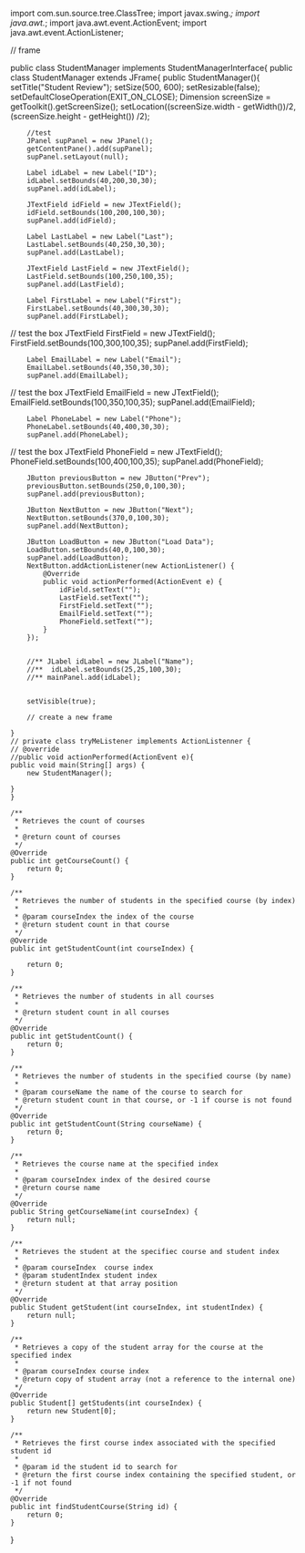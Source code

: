 
import com.sun.source.tree.ClassTree;
import javax.swing.*;
import java.awt.*;
import java.awt.event.ActionEvent;
import java.awt.event.ActionListener;


// frame

public class StudentManager implements StudentManagerInterface{
    public class StudentManager extends JFrame{
        public StudentManager(){
        setTitle("Student Review");
        setSize(500, 600);
        setResizable(false);
        setDefaultCloseOperation(EXIT_ON_CLOSE);
        Dimension screenSize = getToolkit().getScreenSize();
        setLocation((screenSize.width - getWidth())/2,(screenSize.height - getHeight()) /2);

        //test
        JPanel supPanel = new JPanel();
        getContentPane().add(supPanel);
        supPanel.setLayout(null);

        Label idLabel = new Label("ID");
        idLabel.setBounds(40,200,30,30);
        supPanel.add(idLabel);

        JTextField idField = new JTextField();
        idField.setBounds(100,200,100,30);
        supPanel.add(idField);

        Label LastLabel = new Label("Last");
        LastLabel.setBounds(40,250,30,30);
        supPanel.add(LastLabel);

        JTextField LastField = new JTextField();
        LastField.setBounds(100,250,100,35);
        supPanel.add(LastField);

        Label FirstLabel = new Label("First");
        FirstLabel.setBounds(40,300,30,30);
        supPanel.add(FirstLabel);
// test the box
        JTextField FirstField = new JTextField();
        FirstField.setBounds(100,300,100,35);
        supPanel.add(FirstField);

        Label EmailLabel = new Label("Email");
        EmailLabel.setBounds(40,350,30,30);
        supPanel.add(EmailLabel);
// test the box
        JTextField EmailField = new JTextField();
        EmailField.setBounds(100,350,100,35);
        supPanel.add(EmailField);

        Label PhoneLabel = new Label("Phone");
        PhoneLabel.setBounds(40,400,30,30);
        supPanel.add(PhoneLabel);
// test the box
        JTextField PhoneField = new JTextField();
        PhoneField.setBounds(100,400,100,35);
        supPanel.add(PhoneField);

        JButton previousButton = new JButton("Prev");
        previousButton.setBounds(250,0,100,30);
        supPanel.add(previousButton);

        JButton NextButton = new JButton("Next");
        NextButton.setBounds(370,0,100,30);
        supPanel.add(NextButton);

        JButton LoadButton = new JButton("Load Data");
        LoadButton.setBounds(40,0,100,30);
        supPanel.add(LoadButton);
        NextButton.addActionListener(new ActionListener() {
            @Override
            public void actionPerformed(ActionEvent e) {
                idField.setText("");
                LastField.setText("");
                FirstField.setText("");
                EmailField.setText("");
                PhoneField.setText("");
            }
        });


        //** JLabel idLabel = new JLabel("Name");
        //**  idLabel.setBounds(25,25,100,30);
        //** mainPanel.add(idLabel);


        setVisible(true);

        // create a new frame

    }
    // private class tryMeListener implements ActionListenner {
    // @override
    //public void actionPerformed(ActionEvent e){
    public void main(String[] args) {
        new StudentManager();

    }
    }

    /**
     * Retrieves the count of courses
     *
     * @return count of courses
     */
    @Override
    public int getCourseCount() {
        return 0;
    }

    /**
     * Retrieves the number of students in the specified course (by index)
     *
     * @param courseIndex the index of the course
     * @return student count in that course
     */
    @Override
    public int getStudentCount(int courseIndex) {

        return 0;
    }

    /**
     * Retrieves the number of students in all courses
     *
     * @return student count in all courses
     */
    @Override
    public int getStudentCount() {
        return 0;
    }

    /**
     * Retrieves the number of students in the specified course (by name)
     *
     * @param courseName the name of the course to search for
     * @return student count in that course, or -1 if course is not found
     */
    @Override
    public int getStudentCount(String courseName) {
        return 0;
    }

    /**
     * Retrieves the course name at the specified index
     *
     * @param courseIndex index of the desired course
     * @return course name
     */
    @Override
    public String getCourseName(int courseIndex) {
        return null;
    }

    /**
     * Retrieves the student at the specifiec course and student index
     *
     * @param courseIndex  course index
     * @param studentIndex student index
     * @return student at that array position
     */
    @Override
    public Student getStudent(int courseIndex, int studentIndex) {
        return null;
    }

    /**
     * Retrieves a copy of the student array for the course at the specified index
     *
     * @param courseIndex course index
     * @return copy of student array (not a reference to the internal one)
     */
    @Override
    public Student[] getStudents(int courseIndex) {
        return new Student[0];
    }

    /**
     * Retrieves the first course index associated with the specified student id
     *
     * @param id the student id to search for
     * @return the first course index containing the specified student, or -1 if not found
     */
    @Override
    public int findStudentCourse(String id) {
        return 0;
    }
}


